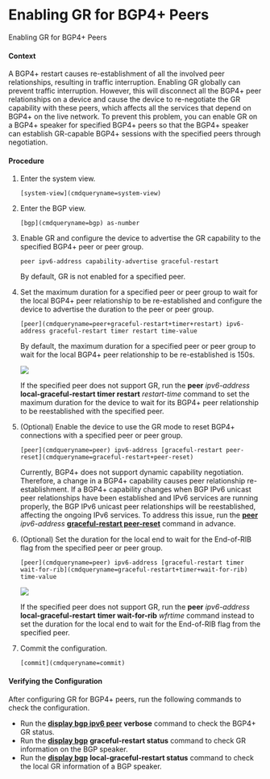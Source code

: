 Enabling GR for BGP4+ Peers
===========================

Enabling GR for BGP4+ Peers

#### Context

A BGP4+ restart causes re-establishment of all the involved peer relationships, resulting in traffic interruption. Enabling GR globally can prevent traffic interruption. However, this will disconnect all the BGP4+ peer relationships on a device and cause the device to re-negotiate the GR capability with these peers, which affects all the services that depend on BGP4+ on the live network. To prevent this problem, you can enable GR on a BGP4+ speaker for specified BGP4+ peers so that the BGP4+ speaker can establish GR-capable BGP4+ sessions with the specified peers through negotiation.


#### Procedure

1. Enter the system view.
   
   
   ```
   [system-view](cmdqueryname=system-view)
   ```
2. Enter the BGP view.
   
   
   ```
   [bgp](cmdqueryname=bgp) as-number
   ```
3. Enable GR and configure the device to advertise the GR capability to the specified BGP4+ peer or peer group.
   
   
   ```
   peer ipv6-address capability-advertise graceful-restart
   ```
   
   By default, GR is not enabled for a specified peer.
4. Set the maximum duration for a specified peer or peer group to wait for the local BGP4+ peer relationship to be re-established and configure the device to advertise the duration to the peer or peer group.
   
   
   ```
   [peer](cmdqueryname=peer+graceful-restart+timer+restart) ipv6-address graceful-restart timer restart time-value
   ```
   
   By default, the maximum duration for a specified peer or peer group to wait for the local BGP4+ peer relationship to be re-established is 150s.
   
   
   
   ![](public_sys-resources/note_3.0-en-us.png) 
   
   If the specified peer does not support GR, run the **peer** *ipv6-address* **local-graceful-restart timer restart** *restart-time* command to set the maximum duration for the device to wait for its BGP4+ peer relationship to be reestablished with the specified peer.
5. (Optional) Enable the device to use the GR mode to reset BGP4+ connections with a specified peer or peer group.
   
   
   ```
   [peer](cmdqueryname=peer) ipv6-address [graceful-restart peer-reset](cmdqueryname=graceful-restart+peer-reset)
   ```
   
   Currently, BGP4+ does not support dynamic capability negotiation. Therefore, a change in a BGP4+ capability causes peer relationship re-establishment. If a BGP4+ capability changes when BGP IPv6 unicast peer relationships have been established and IPv6 services are running properly, the BGP IPv6 unicast peer relationships will be reestablished, affecting the ongoing IPv6 services. To address this issue, run the [**peer**](cmdqueryname=peer) *ipv6-address* [**graceful-restart peer-reset**](cmdqueryname=graceful-restart+peer-reset) command in advance.
6. (Optional) Set the duration for the local end to wait for the End-of-RIB flag from the specified peer or peer group.
   
   
   ```
   [peer](cmdqueryname=peer) ipv6-address [graceful-restart timer wait-for-rib](cmdqueryname=graceful-restart+timer+wait-for-rib) time-value
   ```
   
   
   ![](public_sys-resources/note_3.0-en-us.png) 
   
   If the specified peer does not support GR, run the **peer** *ipv6-address* **local-graceful-restart** **timer wait-for-rib** *wfrtime* command instead to set the duration for the local end to wait for the End-of-RIB flag from the specified peer.
7. Commit the configuration.
   
   
   ```
   [commit](cmdqueryname=commit)
   ```

#### Verifying the Configuration

After configuring GR for BGP4+ peers, run the following commands to check the configuration.

* Run the [**display bgp ipv6 peer**](cmdqueryname=display+bgp+ipv6+peer) **verbose** command to check the BGP4+ GR status.
* Run the [**display bgp**](cmdqueryname=display+bgp) **graceful-restart status** command to check GR information on the BGP speaker.
* Run the [**display bgp**](cmdqueryname=display+bgp) **local-graceful-restart status** command to check the local GR information of a BGP speaker.